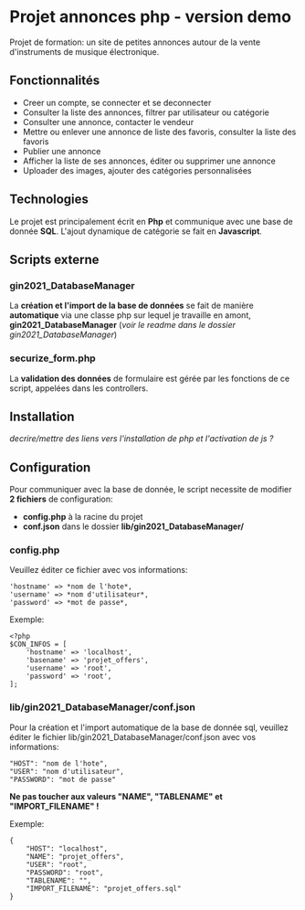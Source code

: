 # Projet annonces php - version demo
Projet de formation: un site de petites annonces autour de la vente d'instruments de musique électronique.  

## Fonctionnalités
- Creer un compte, se connecter et se deconnecter
- Consulter la liste des annonces, filtrer par utilisateur ou catégorie
- Consulter une annonce, contacter le vendeur
- Mettre ou enlever une annonce de liste des favoris, consulter la liste des favoris
- Publier une annonce
- Afficher la liste de ses annonces, éditer ou supprimer une annonce
- Uploader des images, ajouter des catégories personnalisées

## Technologies
Le projet est principalement écrit en **Php** et communique avec une base de donnée **SQL**. 
L'ajout dynamique de catégorie se fait en **Javascript**.  


## Scripts externe
### gin2021_DatabaseManager
La **création et l'import de la base de données** se fait de manière **automatique** via une classe php sur lequel je travaille en amont, **gin2021_DatabaseManager** (*voir le readme dans le dossier gin2021_DatabaseManager*)

### securize_form.php
La **validation des données** de formulaire est gérée par les fonctions de ce script, appelées dans les controllers.


## Installation
*decrire/mettre des liens vers l'installation de php et l'activation de js ?*


## Configuration
Pour communiquer avec la base de donnée, le script necessite de modifier **2 fichiers** de configuration: 
- **config.php** à la racine du projet
- **conf.json** dans le dossier **lib/gin2021_DatabaseManager/**

### config.php
Veuillez éditer ce fichier avec vos informations:

    'hostname' => *nom de l'hote*,
    'username' => *nom d'utilisateur*,
    'password' => *mot de passe*,

Exemple:
```
<?php
$CON_INFOS = [
    'hostname' => 'localhost',
    'basename' => 'projet_offers',
    'username' => 'root',
    'password' => 'root',
];
```

### lib/gin2021_DatabaseManager/conf.json
Pour la création et l'import automatique de la base de donnée sql, veuillez éditer le fichier lib/gin2021_DatabaseManager/conf.json avec vos informations:

    "HOST": "nom de l'hote",
    "USER": "nom d'utilisateur",
    "PASSWORD": "mot de passe"  

**Ne pas toucher aux valeurs "NAME", "TABLENAME" et "IMPORT_FILENAME" !**

Exemple:
```
{
    "HOST": "localhost",
    "NAME": "projet_offers",
    "USER": "root",
    "PASSWORD": "root",
    "TABLENAME": "",
    "IMPORT_FILENAME": "projet_offers.sql"
}
```
